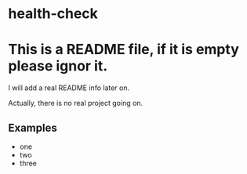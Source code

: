 # health-check

This is a README file, if it is empty please ignor it.
======================================================

I will add a real README info later on.

Actually, there is no real project going on.

## Examples

  * one
  * two
  * three

